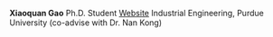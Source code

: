 **Xiaoquan Gao**
Ph.D. Student [Website](https://xiaoquanhi.github.io/web/)
Industrial Engineering, Purdue University (co-advise with Dr. Nan Kong)

